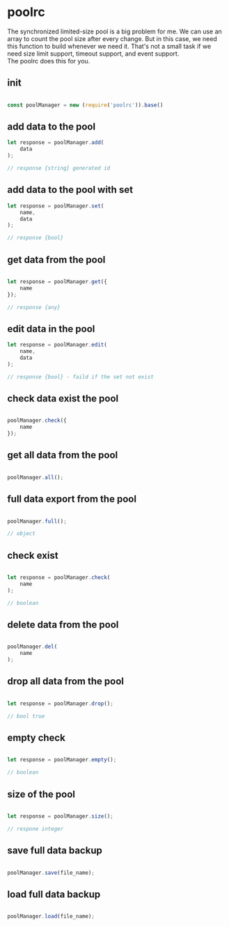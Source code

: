 
# poolrc 

The synchronized limited-size pool is a big problem for me. We can use an array to count the pool size after every change. But in this case, we need this function to build whenever we need it. That's not a small task if we need size limit support, timeout support, and event support.\
The poolrc does this for you.


## init

```javascript

const poolManager = new (require('poolrc')).base()

```


## add data to the pool


```javascript
let response = poolManager.add(
    data
);

// response {string} generated id

```

## add data to the pool with set


```javascript
let response = poolManager.set(
    name,
    data
);

// response {bool}

```

## get data from the pool


```javascript

let response = poolManager.get({
    name
});

// response {any}


```

## edit data in the pool


```javascript
let response = poolManager.edit(
    name,
    data
);

// response {bool} - faild if the set not exist

```

## check data exist the pool


```javascript

poolManager.check({
    name
});


```

## get all data from the pool


```javascript

poolManager.all();


```

## full data export from the pool


```javascript

poolManager.full();

// object 
```

## check exist  


```javascript

let response = poolManager.check(
    name
);

// boolean

```


## delete data from the pool


```javascript

poolManager.del(
    name
);


```

## drop all data from the pool


```javascript

let response = poolManager.drop();

// bool true

```
## empty check


```javascript

let response = poolManager.empty();

// boolean

```


## size of the pool


```javascript

let response = poolManager.size();

// respone integer

```

## save full data backup


```javascript

poolManager.save(file_name);


```

## load full data backup


```javascript

poolManager.load(file_name);


```
